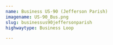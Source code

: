 ```yaml
---
name: Business US-90 (Jefferson Parish)
imagename: US-90_Bus.png
slug: businessus90jeffersonparish
highwaytype: Business Loop

---
```

